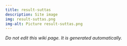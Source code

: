 ```yaml
---
title: result-suttas
description: Site image
img: result-suttas.png
img-alt: Picture result-suttas.png
---
```


_Do not edit this wiki page. It is generated automatically._ 

